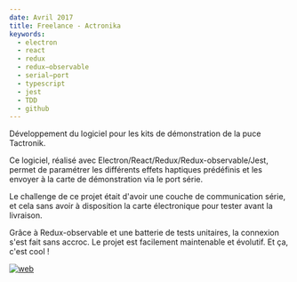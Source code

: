 ```yaml
---
date: Avril 2017
title: Freelance - Actronika
keywords:
  - electron
  - react
  - redux
  - redux−observable
  - serial−port
  - typescript
  - jest
  - TDD
  - github
---
```


Développement du logiciel pour les kits de démonstration de la puce Tactronik.

Ce logiciel, réalisé avec Electron/React/Redux/Redux-observable/Jest, permet de paramétrer les différents effets haptiques prédéfinis et les envoyer à la carte de démonstration via le port série. 

Le challenge de ce projet était d'avoir une couche de communication série, et cela sans avoir à disposition la carte électronique pour tester avant la livraison. 

Grâce à Redux-observable et une batterie de tests unitaires, la connexion s'est fait sans accroc. Le projet est facilement maintenable et évolutif. Et ça, c'est cool !

[![web](web-badge.svg)](http://www.actronika.com)